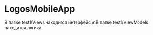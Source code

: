 # LogosMobileApp
В папке test1/Views находится интерфейс
\nВ папке test1/ViewModels находится логика
